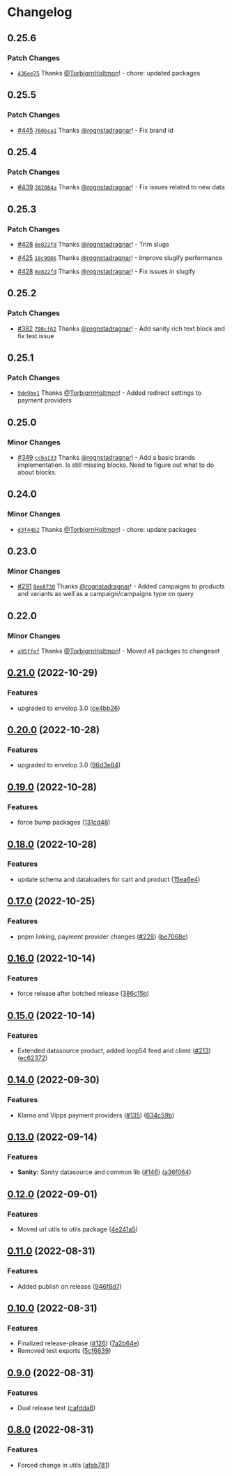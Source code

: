 # Changelog

## 0.25.6

### Patch Changes

- [`436ee75`](https://github.com/noaignite/retailor-api/commit/436ee755faa712cf10679d79f2db49c0ed513898) Thanks [@TorbjornHoltmon](https://github.com/TorbjornHoltmon)! - chore: updated packages

## 0.25.5

### Patch Changes

- [#445](https://github.com/noaignite/retailor-api/pull/445) [`760bca1`](https://github.com/noaignite/retailor-api/commit/760bca181e22dccc67a645a417f8242701a7e90e) Thanks [@rognstadragnar](https://github.com/rognstadragnar)! - Fix brand id

## 0.25.4

### Patch Changes

- [#439](https://github.com/noaignite/retailor-api/pull/439) [`282084a`](https://github.com/noaignite/retailor-api/commit/282084a11074eed57ba45aeeb17b9bbc3ca97287) Thanks [@rognstadragnar](https://github.com/rognstadragnar)! - Fix issues related to new data

## 0.25.3

### Patch Changes

- [#428](https://github.com/noaignite/retailor-api/pull/428) [`8e822fd`](https://github.com/noaignite/retailor-api/commit/8e822fdca71f31d8a1f4be5ab4a5dd3e4f0c6953) Thanks [@rognstadragnar](https://github.com/rognstadragnar)! - Trim slugs

- [#425](https://github.com/noaignite/retailor-api/pull/425) [`18c9086`](https://github.com/noaignite/retailor-api/commit/18c908648c4a5ad32f71dbbc5acbe577714e4241) Thanks [@rognstadragnar](https://github.com/rognstadragnar)! - Improve slugify performance

- [#428](https://github.com/noaignite/retailor-api/pull/428) [`8e822fd`](https://github.com/noaignite/retailor-api/commit/8e822fdca71f31d8a1f4be5ab4a5dd3e4f0c6953) Thanks [@rognstadragnar](https://github.com/rognstadragnar)! - Fix issues in slugify

## 0.25.2

### Patch Changes

- [#382](https://github.com/noaignite/retailor-api/pull/382) [`798cf62`](https://github.com/noaignite/retailor-api/commit/798cf62620874847757fbc5ad94948f9d8a5dcba) Thanks [@rognstadragnar](https://github.com/rognstadragnar)! - Add sanity rich text block and fix test issue

## 0.25.1

### Patch Changes

- [`9de9be1`](https://github.com/noaignite/retailor-api/commit/9de9be17519354c0da01d295825e1d3c3e95666c) Thanks [@TorbjornHoltmon](https://github.com/TorbjornHoltmon)! - Added redirect settings to payment providers

## 0.25.0

### Minor Changes

- [#349](https://github.com/noaignite/retailor-api/pull/349) [`ccba133`](https://github.com/noaignite/retailor-api/commit/ccba13349bc142587bbddb1a44b423064a82701a) Thanks [@rognstadragnar](https://github.com/rognstadragnar)! - Add a basic brands implementation. Is still missing blocks. Need to figure out what to do about blocks.

## 0.24.0

### Minor Changes

- [`d3f44b2`](https://github.com/noaignite/retailor-api/commit/d3f44b2494a9308d0f6946f343839d55ab8eaec8) Thanks [@TorbjornHoltmon](https://github.com/TorbjornHoltmon)! - chore: update packages

## 0.23.0

### Minor Changes

- [#291](https://github.com/noaignite/retailor-api/pull/291) [`8ee8730`](https://github.com/noaignite/retailor-api/commit/8ee87309353e8ad44a3cffdef3ad225b262c469f) Thanks [@rognstadragnar](https://github.com/rognstadragnar)! - Added campaigns to products and variants as well as a campaign/campaigns type on query

## 0.22.0

### Minor Changes

- [`a95ffef`](https://github.com/noaignite/retailor-api/commit/a95ffef6a8abe8471fb20f132722d263e8f328b1) Thanks [@TorbjornHoltmon](https://github.com/TorbjornHoltmon)! - Moved all packges to changeset

## [0.21.0](https://github.com/noaignite/retailor-api/compare/utils-v0.20.0...utils-v0.21.0) (2022-10-29)

### Features

- upgraded to envelop 3.0 ([ce4bb26](https://github.com/noaignite/retailor-api/commit/ce4bb264d90eb385146fedf038974e3f263f1baa))

## [0.20.0](https://github.com/noaignite/retailor-api/compare/utils-v0.19.0...utils-v0.20.0) (2022-10-28)

### Features

- upgraded to envelop 3.0 ([96d3e84](https://github.com/noaignite/retailor-api/commit/96d3e8452e7b71ab5c9812b5376b1f29eb47b697))

## [0.19.0](https://github.com/noaignite/retailor-api/compare/utils-v0.18.0...utils-v0.19.0) (2022-10-28)

### Features

- force bump packages ([131cd48](https://github.com/noaignite/retailor-api/commit/131cd48a75c94e62857c92d87a2005db7caa7b87))

## [0.18.0](https://github.com/noaignite/retailor-api/compare/utils-v0.17.0...utils-v0.18.0) (2022-10-28)

### Features

- update schema and dataloaders for cart and product ([15ea6e4](https://github.com/noaignite/retailor-api/commit/15ea6e41ea7df2f5982057c1589efdff69f6770d))

## [0.17.0](https://github.com/noaignite/retailor-api/compare/utils-v0.16.0...utils-v0.17.0) (2022-10-25)

### Features

- pnpm linking, payment provider changes ([#228](https://github.com/noaignite/retailor-api/issues/228)) ([be7068e](https://github.com/noaignite/retailor-api/commit/be7068e82e6a676cfb1a8ed28321d0fb1a49c2cb))

## [0.16.0](https://github.com/noaignite/retailor-api/compare/utils-v0.15.0...utils-v0.16.0) (2022-10-14)

### Features

- force release after botched release ([386c15b](https://github.com/noaignite/retailor-api/commit/386c15bf3cbaa3f758658f15be426b9a59cf7cc5))

## [0.15.0](https://github.com/noaignite/retailor-api/compare/utils-v0.14.0...utils-v0.15.0) (2022-10-14)

### Features

- Extended datasource product, added loop54 feed and client ([#213](https://github.com/noaignite/retailor-api/issues/213)) ([ec62372](https://github.com/noaignite/retailor-api/commit/ec62372fff00fed8d08adbd90e4df925c3459765))

## [0.14.0](https://github.com/noaignite/retailor-api/compare/utils-v0.13.0...utils-v0.14.0) (2022-09-30)

### Features

- Klarna and Vipps payment providers ([#135](https://github.com/noaignite/retailor-api/issues/135)) ([634c59b](https://github.com/noaignite/retailor-api/commit/634c59b6ce30df6dc20084cdf3f72de1aa2db605))

## [0.13.0](https://github.com/noaignite/retailor-api/compare/utils-v0.12.0...utils-v0.13.0) (2022-09-14)

### Features

- **Sanity:** Sanity datasource and common lib ([#146](https://github.com/noaignite/retailor-api/issues/146)) ([a36f064](https://github.com/noaignite/retailor-api/commit/a36f064373ea0dec03d34151f7249b3239310a82))

## [0.12.0](https://github.com/noaignite/retailor-api/compare/utils-v0.11.0...utils-v0.12.0) (2022-09-01)

### Features

- Moved url utils to utils package ([4e241a5](https://github.com/noaignite/retailor-api/commit/4e241a5b60bb6eaba8ae3bcddc57f23dfdb3aed8))

## [0.11.0](https://github.com/noaignite/retailor-api/compare/utils-v0.10.0...utils-v0.11.0) (2022-08-31)

### Features

- Added publish on release ([946f8d7](https://github.com/noaignite/retailor-api/commit/946f8d7fd19408b509179590f98086e49364a366))

## [0.10.0](https://github.com/noaignite/retailor-api/compare/utils-v0.9.0...utils-v0.10.0) (2022-08-31)

### Features

- Finalized release-please ([#126](https://github.com/noaignite/retailor-api/issues/126)) ([7a2b64e](https://github.com/noaignite/retailor-api/commit/7a2b64e4876c24ca859ba5a859865a138bb314ef))
- Removed test exports ([5cf6839](https://github.com/noaignite/retailor-api/commit/5cf6839fb72a4128baa2f11fee8bb375093edf52))

## [0.9.0](https://github.com/noaignite/retailor-api/compare/utils-v0.8.0...utils-v0.9.0) (2022-08-31)

### Features

- Dual release test ([cafdda8](https://github.com/noaignite/retailor-api/commit/cafdda80a43ac24fca40c3dbbef76844680e091c))

## [0.8.0](https://github.com/noaignite/retailor-api/compare/utils-v0.7.0...utils-v0.8.0) (2022-08-31)

### Features

- Forced change in utils ([afab781](https://github.com/noaignite/retailor-api/commit/afab78192a44a9f3927de73cc823faf554d0b2a2))
